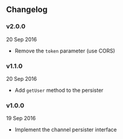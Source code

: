 ## Changelog

### v2.0.0
20 Sep 2016

* Remove the `token` parameter (use CORS)

### v1.1.0
20 Sep 2016

* Add `getUser` method to the persister

### v1.0.0
19 Sep 2016

* Implement the channel persister interface
